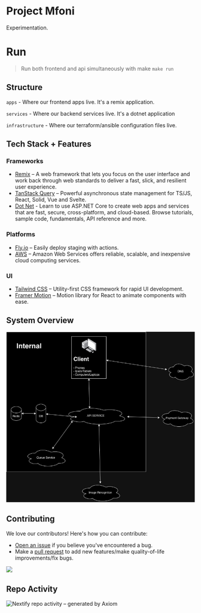# Project Mfoni

Experimentation.

# Run
> Run both frontend and api simultaneously with make
`make run`

## Structure

`apps` - Where our frontend apps live. It's a remix application.

`services` - Where our backend services live. It's a dotnet application

`infrastructure` - Where our terraform/ansible configuration files live.

## Tech Stack + Features

### Frameworks

- [Remix](https://remix.run/) – A web framework that lets you focus on the user interface and work back through web standards to deliver a fast, slick, and resilient user experience.
- [TanStack Query](https://tanstack.com/query/latest/) – Powerful asynchronous state management for TS/JS, React, Solid, Vue and Svelte.
- [Dot Net](https://learn.microsoft.com/en-us/aspnet/core/?view=aspnetcore-8.0) - Learn to use ASP.NET Core to create web apps and services that are fast, secure, cross-platform, and cloud-based. Browse tutorials, sample code, fundamentals, API reference and more.
  
### Platforms

- [Fly.io](https://fly.io/) – Easily deploy staging with actions.
- [AWS](https://aws.amazon.com/) – Amazon Web Services offers reliable, scalable, and inexpensive cloud computing services.

### UI

- [Tailwind CSS](https://tailwindcss.com/) – Utility-first CSS framework for rapid UI development.
- [Framer Motion](https://framer.com/motion) – Motion library for React to animate components with ease.

## System Overview

<img src='assets/ProjectMfoni.jpg' />

## Contributing

We love our contributors! Here's how you can contribute:

- [Open an issue](https://github.com/Bendomey/project-mfoni/issues) if you believe you've encountered a bug.
- Make a [pull request](https://github.com/Bendomey/project-mfoni/pulls) to add new features/make quality-of-life improvements/fix bugs.

<a href="https://github.com/Bendomey/project-mfoni/graphs/contributors">
  <img src="https://contrib.rocks/image?repo=Bendomey/project-mfoni" />
</a>

## Repo Activity

![Nextify repo activity – generated by Axiom](https://repobeats.axiom.co/api/embed/2459d03cd5f82d550799da6189843f4567779c41.svg "Repobeats analytics image")

